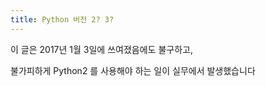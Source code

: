 ```yaml
---
title: Python 버전 2? 3?
---
```


이 글은 2017년 1월 3일에 쓰여졌음에도 불구하고,

불가피하게 Python2 를 사용해야 하는 일이 실무에서 발생했습니다
